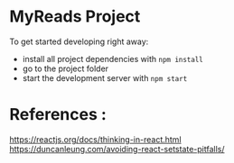 # MyReads Project

To get started developing right away:

* install all project dependencies with  `npm install`
* go to the project folder
* start the development server with `npm start`

# References : 
https://reactjs.org/docs/thinking-in-react.html
https://duncanleung.com/avoiding-react-setstate-pitfalls/

